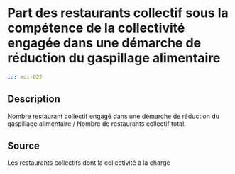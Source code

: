 # Part des restaurants collectif sous la compétence de la collectivité engagée dans une démarche de réduction du gaspillage alimentaire
```yaml
id: eci-022
```
## Description
Nombre restaurant collectif engagé dans une démarche de réduction du gaspillage alimentaire / Nombre de restaurants collectif total.

## Source
Les restaurants collectifs dont la collectivité a la charge


